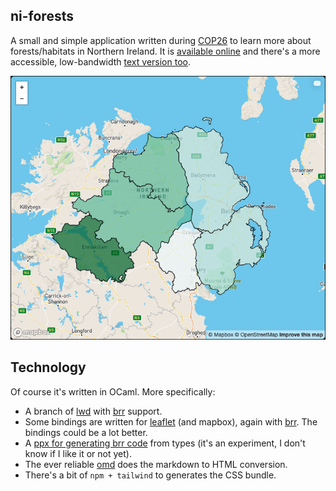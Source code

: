 ni-forests
----------

A small and simple application written during [COP26](https://ukcop26.org/) to learn more about forests/habitats in Northern Ireland. It is [available online](https://patricoferris.github.io/ni-forests/) and there's a more accessible, low-bandwidth [text version too](https://patricoferris.github.io/ni-forests/text.html).

<img src="./docs/counties.png" alt="A map of Northern Ireland highlighting the land forest cover for each of the six counties.">

## Technology

Of course it's written in OCaml. More specifically:

 - A branch of [lwd](https://github.com/let-def/lwd/tree/brr-lwd) with [brr][] support.
 - Some bindings are written for [leaflet](https://leafletjs.com/) (and mapbox), again with [brr][]. The bindings could be a lot better.
 - A [ppx for generating brr code](https://github.com/patricoferris/ppx_deriving_brr) from types (it's an experiment, I don't know if I like it or not yet).
 - The ever reliable [omd](https://github.com/ocaml/omd) does the markdown to HTML conversion.
 - There's a bit of `npm + tailwind` to generates the CSS bundle.

[brr]: https://erratique.ch/software/brr